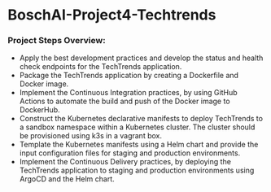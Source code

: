 # BoschAI-Project4-Techtrends

### Project Steps Overview:
- Apply the best development practices and develop the status and health check endpoints for the TechTrends application.
- Package the TechTrends application by creating a Dockerfile and Docker image.
- Implement the Continuous Integration practices, by using GitHub Actions to automate the build and push of the Docker image to DockerHub.
- Construct the Kubernetes declarative manifests to deploy TechTrends to a sandbox namespace within a Kubernetes cluster. The cluster should be provisioned using k3s in a vagrant box.
- Template the Kubernetes manifests using a Helm chart and provide the input configuration files for staging and production environments.
- Implement the Continuous Delivery practices, by deploying the TechTrends application to staging and production environments using ArgoCD and the Helm chart.
